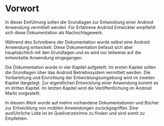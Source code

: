 # Vorwort

In dieser Einführung sollen die Grundlagen zur Entwicklung einer Android Anwendung vermittelt werden. Für Erfahrene Android Entwickler empfiehlt sich diese Dokumentation als Nachschlagewerk.

Während des Schreibens der Dokumentation wurde selbst eine Android Anwendung entwickelt. Diese Dokumentation befasst sich aber hauptsächlich mit den Grundlagen und es wird nur teilweise auf die entwickelte Anwendung eingegangen.

Die Dokumentation wurde in vier Kapitel aufgeteilt. Im ersten Kapitel sollen die Grundlagen über das Android Betriebssystem vermittelt werden. Die Vorbereitung und Einrichtung der Entwicklungsumgebung wird im zweiten Kapitel dargelegt. Zur eigentlichen Entwicklung einer Anwendung kommt es im dritten Kapitel. Im letzten Kapitel wird die Veröffentlichung im Android Markt vorgestellt.

In diesem Werk wurde auf mehre vorhandene Dokumentationen und Bücher zur Entwicklung von mobilen Anwendungen zurückgegriffen. Eine ausführliche Liste ist im Quellverzeichnis zu finden und sind somit zu Empfehlen.